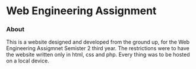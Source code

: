 # Web Engineering Assignment

### About
 This is a website designed and developed from the ground up, for the Web Engineering Assigmnet Semister 2 third year.
The restrictions were to have the website written only in html, css and php. 
Every thing was to be hosted on a local device.
 
